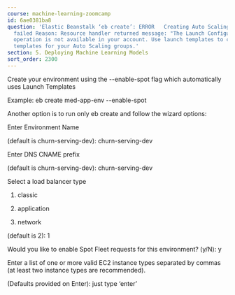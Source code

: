 ```yaml
---
course: machine-learning-zoomcamp
id: 6ae0381ba8
question: 'Elastic Beanstalk ‘eb create’: ERROR   Creating Auto Scaling launch configuration
  failed Reason: Resource handler returned message: "The Launch Configuration creation
  operation is not available in your account. Use launch templates to create configuration
  templates for your Auto Scaling groups.'
section: 5. Deploying Machine Learning Models
sort_order: 2300
---
```


Create your environment using the --enable-spot flag which automatically uses Launch Templates

Example: eb create med-app-env --enable-spot

Another option is to run only eb create and follow the wizard options:

Enter Environment Name

(default is churn-serving-dev): churn-serving-dev

Enter DNS CNAME prefix

(default is churn-serving-dev): churn-serving-dev

Select a load balancer type

1) classic

2) application

3) network

(default is 2): 1

Would you like to enable Spot Fleet requests for this environment? (y/N): y

Enter a list of one or more valid EC2 instance types separated by commas (at least two instance types are recommended).

(Defaults provided on Enter): just type ‘enter’

